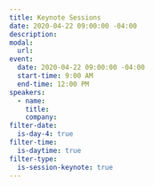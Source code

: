 ```yaml
---
title: Keynote Sessions
date: 2020-04-22 09:00:00 -04:00
description:
modal:
  url:
event:
  date: 2020-04-22 09:00:00 -04:00
  start-time: 9:00 AM
  end-time: 12:00 PM
speakers:
  - name:
    title:
    company:
filter-date:
  is-day-4: true
filter-time:
  is-daytime: true
filter-type:
  is-session-keynote: true
---
```

